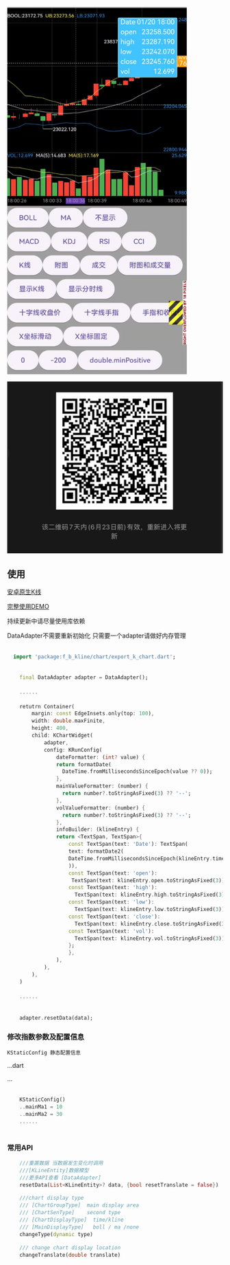 

<img src="https://github.com/icechao/f_b_kline/blob/master/image.jpg" width = 420/>

![Image](https://github.com/icechao/f_b_kline/blob/master/wxGroup.jpg)

## 使用
[安卓原生K线](https://github.com/icechao/KlineChart)


[完整使用DEMO](https://github.com/icechao/f_b_kline/blob/master/lib/example/f_b_kline.dart)

持续更新中请尽量使用库依赖

DataAdapter不需要重新初始化 只需要一个adapter请做好内存管理

```dart

  import 'package:f_b_kline/chart/export_k_chart.dart';

```

```dart
    
    final DataAdapter adapter = DataAdapter();

    ......
    
    retutrn Container(
        margin: const EdgeInsets.only(top: 100),
        width: double.maxFinite,
        height: 400,
        child: KChartWidget(
            adapter,
            config: KRunConfig(
                dateFormatter: (int? value) {
                return formatDate(
                  DateTime.fromMillisecondsSinceEpoch(value ?? 0));
                },
                mainValueFormatter: (number) {
                  return number?.toStringAsFixed(3) ?? '--';
                },
                volValueFormatter: (number) {
                  return number?.toStringAsFixed(3) ?? '--';
                },
                infoBuilder: (klineEntry) {
                return <TextSpan, TextSpan>{
                    const TextSpan(text: 'Date'): TextSpan(
                    text: formatDate2(
                    DateTime.fromMillisecondsSinceEpoch(klineEntry.time ?? 0),
                    )),
                    const TextSpan(text: 'open'):
                     TextSpan(text: klineEntry.open.toStringAsFixed(3)),
                    const TextSpan(text: 'high'):
                      TextSpan(text: klineEntry.high.toStringAsFixed(3)),
                    const TextSpan(text: 'low'):
                      TextSpan(text: klineEntry.low.toStringAsFixed(3)),
                    const TextSpan(text: 'close'):
                      TextSpan(text: klineEntry.close.toStringAsFixed(3)),
                    const TextSpan(text: 'vol'):
                      TextSpan(text: klineEntry.vol.toStringAsFixed(3)),
                    };
                    },
                ),
            ),
        ),
    )

    ......


    adapter.resetData(data);
```

### 修改指数参数及配置信息

    KStaticConfig 静态配置信息
...dart

...

```dart

    KStaticConfig()
    ..mainMa1 = 10
    ..mainMa2 = 30
    ......
    

```

### 常用API

```dart
    ///重置数据 当数据发生变化时调用
    ///[KLineEntity]数据模型
    ///更多API查看 [DataAdapter]
    resetData(List<KLineEntity>? data, {bool resetTranslate = false})

```

```dart
    ///chart display type 
    /// [ChartGroupType]  main display area
    /// [ChartSenType]    second type
    /// [ChartDisplayType]  time/kline
    /// [MainDisplayType]   boll / ma /none
    changeType(dynamic type) 
```

```dart
    /// change chart display location
    changeTranslate(double translate)
```




